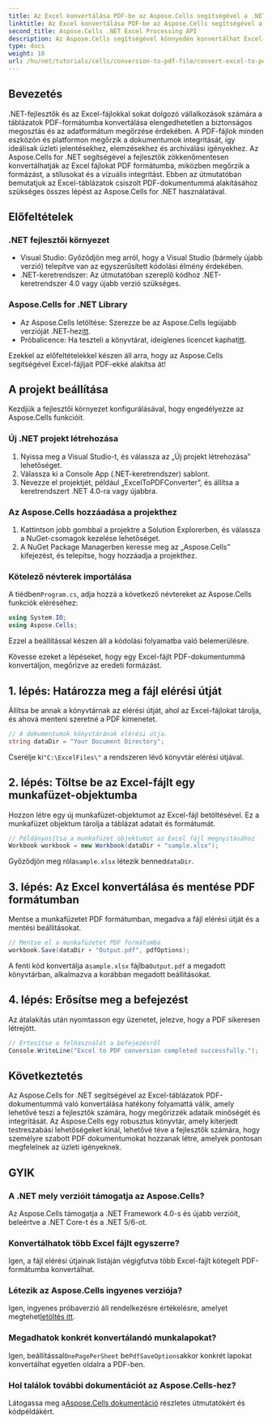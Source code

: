 ```yaml
---
title: Az Excel konvertálása PDF-be az Aspose.Cells segítségével a .NET-ben
linktitle: Az Excel konvertálása PDF-be az Aspose.Cells segítségével a .NET-ben
second_title: Aspose.Cells .NET Excel Processing API
description: Az Aspose.Cells segítségével könnyedén konvertálhat Excel-fájlokat PDF-be .NET-ben. Ez a részletes útmutató kódrészleteket, beállítási tippeket és hibaelhárítási GYIK-ot kínál a .NET-fejlesztőknek.
type: docs
weight: 10
url: /hu/net/tutorials/cells/conversion-to-pdf-file/convert-excel-to-pdf/
---
```

## Bevezetés

.NET-fejlesztők és az Excel-fájlokkal sokat dolgozó vállalkozások számára a táblázatok PDF-formátumba konvertálása elengedhetetlen a biztonságos megosztás és az adatformátum megőrzése érdekében. A PDF-fájlok minden eszközön és platformon megőrzik a dokumentumok integritását, így ideálisak üzleti jelentésekhez, elemzésekhez és archiválási igényekhez. Az Aspose.Cells for .NET segítségével a fejlesztők zökkenőmentesen konvertálhatják az Excel fájlokat PDF formátumba, miközben megőrzik a formázást, a stílusokat és a vizuális integritást. Ebben az útmutatóban bemutatjuk az Excel-táblázatok csiszolt PDF-dokumentummá alakításához szükséges összes lépést az Aspose.Cells for .NET használatával.

## Előfeltételek

### .NET fejlesztői környezet
- Visual Studio: Győződjön meg arról, hogy a Visual Studio (bármely újabb verzió) telepítve van az egyszerűsített kódolási élmény érdekében.
- .NET-keretrendszer: Az útmutatóban szereplő kódhoz .NET-keretrendszer 4.0 vagy újabb verzió szükséges.

### Aspose.Cells for .NET Library
-  Az Aspose.Cells letöltése: Szerezze be az Aspose.Cells legújabb verzióját .NET-hez[itt](https://releases.aspose.com/cells/net/).
- Próbalicence: Ha teszteli a könyvtárat, ideiglenes licencet kaphat[itt](https://purchase.conholdate.com/temporary-license/).

Ezekkel az előfeltételekkel készen áll arra, hogy az Aspose.Cells segítségével Excel-fájljait PDF-ekké alakítsa át!

## A projekt beállítása

Kezdjük a fejlesztői környezet konfigurálásával, hogy engedélyezze az Aspose.Cells funkcióit.

### Új .NET projekt létrehozása
1. Nyissa meg a Visual Studio-t, és válassza az „Új projekt létrehozása” lehetőséget.
2. Válassza ki a Console App (.NET-keretrendszer) sablont.
3. Nevezze el projektjét, például „ExcelToPDFConverter”, és állítsa a keretrendszert .NET 4.0-ra vagy újabbra.

### Az Aspose.Cells hozzáadása a projekthez
1. Kattintson jobb gombbal a projektre a Solution Explorerben, és válassza a NuGet-csomagok kezelése lehetőséget.
2. A NuGet Package Managerben keresse meg az „Aspose.Cells” kifejezést, és telepítse, hogy hozzáadja a projekthez.

### Kötelező névterek importálása
 A tiédben`Program.cs`, adja hozzá a következő névtereket az Aspose.Cells funkciók eléréséhez:
```csharp
using System.IO;
using Aspose.Cells;
```

Ezzel a beállítással készen áll a kódolási folyamatba való belemerülésre.

Kövesse ezeket a lépéseket, hogy egy Excel-fájlt PDF-dokumentummá konvertáljon, megőrizve az eredeti formázást.

## 1. lépés: Határozza meg a fájl elérési útját
Állítsa be annak a könyvtárnak az elérési útját, ahol az Excel-fájlokat tárolja, és ahová menteni szeretné a PDF kimenetet.

```csharp
// A dokumentumok könyvtárának elérési útja.
string dataDir = "Your Document Directory";
```

 Cserélje ki`"C:\ExcelFiles\"` a rendszeren lévő könyvtár elérési útjával.

## 2. lépés: Töltse be az Excel-fájlt egy munkafüzet-objektumba
Hozzon létre egy új munkafüzet-objektumot az Excel-fájl betöltésével. Ez a munkafüzet objektum tárolja a táblázat adatait és formátumát.

```csharp
// Példányosítsa a munkafüzet objektumot az Excel fájl megnyitásához
Workbook workbook = new Workbook(dataDir + "sample.xlsx");
```

 Győződjön meg róla`sample.xlsx` létezik benned`dataDir`.

## 3. lépés: Az Excel konvertálása és mentése PDF formátumban
Mentse a munkafüzetet PDF formátumban, megadva a fájl elérési útját és a mentési beállításokat.

```csharp
// Mentse el a munkafüzetet PDF formátumba
workbook.Save(dataDir + "Output.pdf", pdfOptions);
```

 A fenti kód konvertálja a`sample.xlsx` fájlba`Output.pdf` a megadott könyvtárban, alkalmazva a korábban megadott beállításokat.

## 4. lépés: Erősítse meg a befejezést
Az átalakítás után nyomtasson egy üzenetet, jelezve, hogy a PDF sikeresen létrejött.

```csharp
// Értesítse a felhasználót a befejezésről
Console.WriteLine("Excel to PDF conversion completed successfully.");
```

## Következtetés

Az Aspose.Cells for .NET segítségével az Excel-táblázatok PDF-dokumentummá való konvertálása hatékony folyamattá válik, amely lehetővé teszi a fejlesztők számára, hogy megőrizzék adataik minőségét és integritását. Az Aspose.Cells egy robusztus könyvtár, amely kiterjedt testreszabási lehetőségeket kínál, lehetővé téve a fejlesztők számára, hogy személyre szabott PDF dokumentumokat hozzanak létre, amelyek pontosan megfelelnek az üzleti igényeknek.

## GYIK

### A .NET mely verzióit támogatja az Aspose.Cells?
Az Aspose.Cells támogatja a .NET Framework 4.0-s és újabb verzióit, beleértve a .NET Core-t és a .NET 5/6-ot.

### Konvertálhatok több Excel fájlt egyszerre?
Igen, a fájl elérési útjainak listáján végigfutva több Excel-fájlt kötegelt PDF-formátumba konvertálhat.

### Létezik az Aspose.Cells ingyenes verziója?
 Igen, ingyenes próbaverzió áll rendelkezésre értékelésre, amelyet megtehet[letöltés itt](https://releases.aspose.com/cells/net/).

### Megadhatok konkrét konvertálandó munkalapokat?
 Igen, beállítással`OnePagePerSheet` be`PdfSaveOptions`akkor konkrét lapokat konvertálhat egyetlen oldalra a PDF-ben.

### Hol találok további dokumentációt az Aspose.Cells-hez?
 Látogassa meg a[Aspose.Cells dokumentáció](https://reference.aspose.com/cells/net/) részletes útmutatókért és kódpéldákért. 